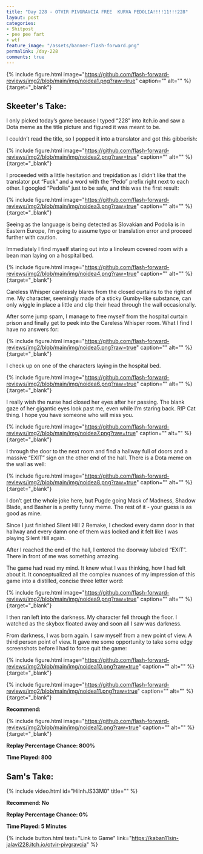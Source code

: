 ```yaml
---
title: "Day 228 - OTVIR PIVGRAVCIA FREE  KURVA PEDOLIA!!!!11!!!228"
layout: post
categories:
- Shitpost
- pee pee fart
- wtf
feature_image: "/assets/banner-flash-forward.png"
permalink: /day-228
comments: true
---
```


{% include figure.html image="https://github.com/flash-forward-reviews/img2/blob/main/img/noidea1.png?raw=true" caption="" alt="" %}{:target="_blank"}

## Skeeter's Take:

I only picked today’s game because I typed “228” into itch.io and saw a Dota meme as the title picture and figured it was meant to be. 

I couldn’t read the title, so I popped it into a translator and got this gibberish:

{% include figure.html image="https://github.com/flash-forward-reviews/img2/blob/main/img/noidea2.png?raw=true" caption="" alt="" %}{:target="_blank"}

I proceeded with a little hesitation and trepidation as I didn’t like that the translator put “Fuck” and a word with the “Pedo” prefix right next to each other. I googled “Pedolia” just to be safe, and this was the first result: 

{% include figure.html image="https://github.com/flash-forward-reviews/img2/blob/main/img/noidea3.png?raw=true" caption="" alt="" %}{:target="_blank"}

Seeing as the language is being detected as Slovakian and Podolia is in Eastern Europe, I’m going to assume typo or translation error and proceed further with caution. 

Immediately I find myself staring out into a linoleum covered room with a bean man laying on a hospital bed. 

{% include figure.html image="https://github.com/flash-forward-reviews/img2/blob/main/img/noidea4.png?raw=true" caption="" alt="" %}{:target="_blank"}

Careless Whisper carelessly blares from the closed curtains to the right of me. My character, seemingly made of a sticky Gumby-like substance, can only wiggle in place a little and clip their head through the wall occasionally. 

After some jump spam, I manage to free myself from the hospital curtain prison and finally get to peek into the Careless Whisper room. What I find I have no answers for:

{% include figure.html image="https://github.com/flash-forward-reviews/img2/blob/main/img/noidea5.png?raw=true" caption="" alt="" %}{:target="_blank"}

I check up on one of the characters laying in the hospital bed. 

{% include figure.html image="https://github.com/flash-forward-reviews/img2/blob/main/img/noidea6.png?raw=true" caption="" alt="" %}{:target="_blank"}

I really wish the nurse had closed her eyes after her passing. The blank gaze of her gigantic eyes look past me, even while I’m staring back. RIP Cat thing. I hope you have someone who will miss you. 

{% include figure.html image="https://github.com/flash-forward-reviews/img2/blob/main/img/noidea7.png?raw=true" caption="" alt="" %}{:target="_blank"}

I through the door to the next room and find a hallway full of doors and a massive “EXIT” sign on the other end of the hall. There is a Dota meme on the wall as well: 

{% include figure.html image="https://github.com/flash-forward-reviews/img2/blob/main/img/noidea8.png?raw=true" caption="" alt="" %}{:target="_blank"}

I don’t get the whole joke here, but Pugde going Mask of Madness, Shadow Blade, and Basher is a pretty funny meme. The rest of it - your guess is as good as mine. 

Since I just finished Silent Hill 2 Remake, I checked every damn door in that hallway and every damn one of them was locked and it felt like I was playing Silent Hill again. 

After I reached the end of the hall, I entered the doorway labeled “EXIT”. 
There in front of me was something amazing. 

The game had read my mind. It knew what I was thinking, how I had felt about it. It conceptualized all the complex nuances of my impression of this game into a distilled, concise three letter word: 

{% include figure.html image="https://github.com/flash-forward-reviews/img2/blob/main/img/noidea9.png?raw=true" caption="" alt="" %}{:target="_blank"}

I then ran left into the darkness. My character fell through the floor. I watched as the skybox floated away and soon all I saw was darkness. 

From darkness, I was born again. I saw myself from a new point of view. A third person point of view. It gave me some opportunity to take some edgy screenshots before I had to force quit the game: 

{% include figure.html image="https://github.com/flash-forward-reviews/img2/blob/main/img/noidea10.png?raw=true" caption="" alt="" %}{:target="_blank"}

{% include figure.html image="https://github.com/flash-forward-reviews/img2/blob/main/img/noidea11.png?raw=true" caption="" alt="" %}{:target="_blank"}

**Recommend:**

{% include figure.html image="https://github.com/flash-forward-reviews/img2/blob/main/img/noidea12.png?raw=true" caption="" alt="" %}{:target="_blank"}

**Replay Percentage Chance: 800%**

**Time Played: 800**

## Sam's Take:

{% include video.html id="HiInhJS33M0" title="" %}

**Recommend: No** 

**Replay Percentage Chance: 0%**

**Time Played: 5 Minutes**

{% include button.html text="Link to Game" link="https://kaban11sin-jalavi228.itch.io/otvir-pivgravcia" %}